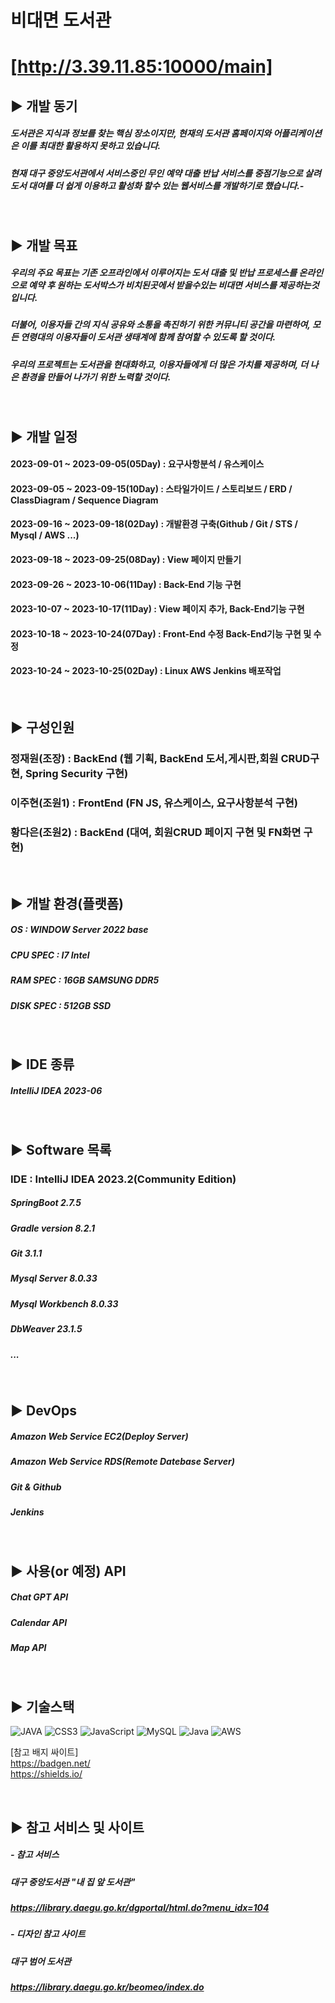 비대면 도서관
=
[http://3.39.11.85:10000/main]
=
## ▶️ 개발 동기

##### 도서관은 지식과 정보를 찾는 핵심 장소이지만, 현재의 도서관 홈페이지와 어플리케이션은 이를 최대한 활용하지 못하고 있습니다. 

##### 현재 대구 중앙도서관에서 서비스중인 무인 예약 대출 반납 서비스를 중점기능으로 살려 도서 대여를 더 쉽게 이용하고 활성화 할수 있는 웹서비스를 개발하기로 했습니다.-
<br/>

## ▶️ 개발 목표

##### 우리의 주요 목표는 기존 오프라인에서 이루어지는 도서 대출 및 반납 프로세스를 온라인으로 예약 후 원하는 도서박스가 비치된곳에서 받을수있는 비대면 서비스를 제공하는것 입니다.
##### 더불어, 이용자들 간의 지식 공유와 소통을 촉진하기 위한 커뮤니티 공간을 마련하여, 모든 연령대의 이용자들이 도서관 생태계에 함께 참여할 수 있도록 할 것이다.
##### 우리의 프로젝트는 도서관을 현대화하고, 이용자들에게 더 많은 가치를 제공하며, 더 나은 환경을 만들어 나가기 위한 노력할 것이다.
<br/>

## ▶️ 개발 일정
#### 2023-09-01 ~ 2023-09-05(05Day) : 요구사항분석 / 유스케이스 
#### 2023-09-05 ~ 2023-09-15(10Day) : 스타일가이드 / 스토리보드 / ERD / ClassDiagram / Sequence Diagram
#### 2023-09-16 ~ 2023-09-18(02Day) : 개발환경 구축(Github / Git / STS / Mysql / AWS ...)
#### 2023-09-18 ~ 2023-09-25(08Day) : View 페이지 만들기
#### 2023-09-26 ~ 2023-10-06(11Day) : Back-End 기능 구현
#### 2023-10-07 ~ 2023-10-17(11Day) : View 페이지 추가, Back-End기능 구현
#### 2023-10-18 ~ 2023-10-24(07Day) : Front-End 수정 Back-End기능 구현 및 수정
#### 2023-10-24 ~ 2023-10-25(02Day) : Linux AWS Jenkins 배포작업

<br/>

## ▶️ 구성인원 

### 정재원(조장) : BackEnd (웹 기획, BackEnd 도서,게시판,회원 CRUD구현, Spring Security 구현)

### 이주현(조원1) : FrontEnd (FN JS, 유스케이스, 요구사항분석 구현)

### 황다은(조원2) : BackEnd (대여, 회원CRUD 페이지 구현 및 FN화면 구현)

<br/>

## ▶️ 개발 환경(플랫폼)

##### OS : WINDOW Server 2022 base
##### CPU SPEC : I7 Intel 
##### RAM SPEC : 16GB SAMSUNG DDR5
##### DISK SPEC : 512GB SSD 

<br/>

## ▶️ IDE 종류

##### IntelliJ IDEA 2023-06
<br/>

## ▶️ Software 목록

### IDE : IntelliJ IDEA 2023.2(Community Edition)
##### SpringBoot 2.7.5
##### Gradle version 8.2.1
##### Git 3.1.1
##### Mysql Server 8.0.33
##### Mysql Workbench 8.0.33
##### DbWeaver 23.1.5
##### ...
<br/>

## ▶️ DevOps 

##### Amazon Web Service EC2(Deploy Server)
##### Amazon Web Service RDS(Remote Datebase Server)
##### Git & Github
##### Jenkins
<br/>



## ▶️ 사용(or 예정) API

##### Chat GPT API
##### Calendar API
##### Map API

<br/>

## ▶️ 기술스택

![JAVA](https://img.shields.io/badge/html5-%23E34F26.svg?style=for-the-badge&logo=html5&logoColor=white)
![CSS3](https://img.shields.io/badge/css3-%231572B6.svg?style=for-the-badge&logo=css3&logoColor=white)
![JavaScript](https://img.shields.io/badge/javascript-%23323330.svg?style=for-the-badge&logo=javascript&logoColor=%23F7DF1E)
![MySQL](https://img.shields.io/badge/mysql-%2300f.svg?style=for-the-badge&logo=mysql&logoColor=white)
![Java](https://img.shields.io/badge/java-%23ED8B00.svg?style=for-the-badge&logo=java&logoColor=white)
![AWS](https://img.shields.io/badge/AWS-%23FF9900.svg?style=for-the-badge&logo=amazon-aws&logoColor=white)


[참고 배지 싸이트] <br/>
https://badgen.net/ <br/>
https://shields.io/


<br/>

## ▶️ 참고 서비스 및 사이트

##### - 참고 서비스
##### 대구 중앙도서관 "내 집 앞 도서관" 
##### https://library.daegu.go.kr/dgportal/html.do?menu_idx=104

##### - 디자인 참고 사이트
##### 대구 범어 도서관
##### https://library.daegu.go.kr/beomeo/index.do







